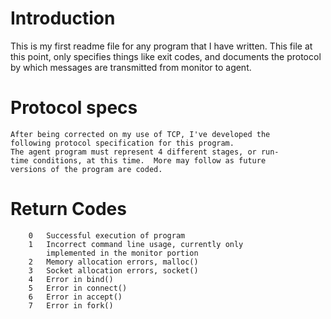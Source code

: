 # Introduction
This is my first readme file for any program that I have written.  This file at this point, only specifies things like exit codes, and documents the protocol by which messages are transmitted from monitor to agent.

# Protocol specs							 
 	After being corrected on my use of TCP, I've developed the 	 
 	following protocol specification for this program.		 
 	The agent program must represent 4 different stages, or run-	 
 	time conditions, at this time.  More may follow as future 	 
 	versions of the program are coded.				 


# Return Codes
```
 	0	Successful execution of program				 
 	1	Incorrect command line usage, currently only 		 
 		implemented in the monitor portion			 
 	2	Memory allocation errors, malloc()			 
 	3	Socket allocation errors, socket()			 
 	4	Error in bind()						 
 	5	Error in connect()					 
 	6	Error in accept()					 
 	7	Error in fork()						 
```
